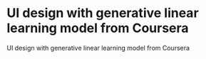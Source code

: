 # UI design with generative linear learning model from Coursera
UI design with generative linear learning model from Coursera
